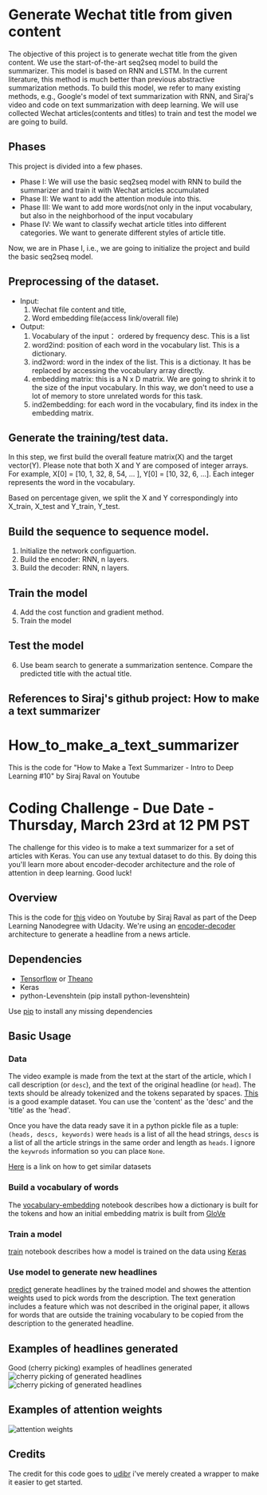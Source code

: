 # Generate Wechat title from given content

The objective of this project is to generate wechat title from the given content.  We use the start-of-the-art seq2seq model to build the summarizer.  This model is based on RNN and LSTM.  In the current literature, this method is much better than previous abstractive summarization methods.  To build this model, we refer to many existing methods, e.g., Google's model of text summarization with RNN, and Siraj's video and code on text summarization with deep learning. We will use collected Wechat articles(contents and titles) to train and test the model we are going to build. 

## Phases  
This project is divided into a few phases.  

* Phase I:  We will use the basic seq2seq model with RNN to build the summarizer and train it with Wechat articles accumulated
* Phase II:  We want to add the attention module into this. 
* Phase III: We want to add more words(not only in the input vocabulary, but also in the neighborhood of the input vocabulary
* Phase IV:  We want to classify wechat article titles into different categories.  We want to generate different styles of article title.  

Now, we are in Phase I, i.e., we are going to initialize the project and build the basic seq2seq model.  

## Preprocessing of the dataset. 
* Input:  
    1. Wechat file content and title, 
    2. Word embedding file(access link/overall file) 
* Output:   
    1. Vocabulary of the input： ordered by frequency desc. This is a list
    2. word2ind: position of each word in the vocabulary list.  This is a dictionary. 
    3. ind2word: word in the index of the list.  This is a dictionay.  It has be replaced by accessing the vocabulary array directly.  
    4. embedding matrix: this is a N x D matrix.  We are going to shrink it to the size of the input vocabulary.  In this way, we don't need to use a lot of memory to store unrelated words for this task.  
    5. ind2embedding: for each word in the vocabulary, find its index in the embedding matrix.  
    
## Generate the training/test data.  
In this step, we first build the overall feature matrix(X) and the target vector(Y).  Please note that both X and Y are composed of integer arrays.  For example, X[0] = [10, 1, 32, 8, 54, ... ], Y[0] = [10, 32, 6, ...].  Each integer represents the word in the vocabulary. 

Based on percentage given, we split the X and Y correspondingly into X_train, X_test and Y_train, Y_test.  

## Build the sequence to sequence model. 

1. Initialize the network configuartion. 
2. Build the encoder: RNN, n layers. 
3. Build the decoder: RNN, n layers. 

## Train the model 
4. Add the cost function and gradient method. 
5. Train the model 

## Test the model 
6. Use beam search to generate a summarization sentence.  Compare the predicted title with the actual title. 


References to Siraj's github project: How to make a text summarizer 
-------------------------------------------------------------
# How_to_make_a_text_summarizer
This is the code for "How to Make a Text Summarizer - Intro to Deep Learning #10" by Siraj Raval on Youtube

# Coding Challenge - Due Date - Thursday, March 23rd at 12 PM PST

The challenge for this video is to make a text summarizer for a set of articles with Keras. You can use any textual dataset to do this. By doing this you'll learn more about encoder-decoder architecture and the role of attention in deep learning. Good luck!

## Overview

This is the code for [this](https://youtu.be/ogrJaOIuBx4) video on Youtube by Siraj Raval as part of the Deep Learning Nanodegree with Udacity. We're using an [encoder-decoder](https://www.tensorflow.org/tutorials/seq2seq) architecture to generate a headline from a news article.

## Dependencies

* [Tensorflow](https://www.tensorflow.org/versions/r0.10/get_started/os_setup.html) or [Theano](http://deeplearning.net/software/theano/install.html)
* Keras 
* python-Levenshtein (pip install python-levenshtein)

Use [pip](https://pypi.python.org/pypi/pip) to install any missing dependencies 

## Basic Usage

### Data
The video example is made from the text at the start of the article, which I call description (or `desc`),
and the text of the original headline (or `head`). The texts should be already tokenized and the tokens separated by spaces.
[This](http://research.signalmedia.co/newsir16/signal-dataset.html) is a good example dataset. You can use the 'content' as the 'desc' and the 'title' as the 'head'. 

Once you have the data ready save it in a python pickle file as a tuple:
`(heads, descs, keywords)` were `heads` is a list of all the head strings,
`descs` is a list of all the article strings in the same order and length as `heads`.
I ignore the `keywrods` information so you can place `None`.

[Here](http://opendata.stackexchange.com/questions/4981/dataset-of-major-newspapers-content) is a link on how to get similar datasets

### Build a vocabulary of words
The [vocabulary-embedding](./vocabulary-embedding.ipynb)
notebook describes how a dictionary is built for the tokens and how
an initial embedding matrix is built from [GloVe](http://nlp.stanford.edu/projects/glove/)

### Train a model
[train](./train.ipynb) notebook describes how a model is trained on the data using [Keras](http://keras.io/)

### Use model to generate new headlines
[predict](./predict.ipynb) generate headlines by the trained model and
showes the attention weights used to pick words from the description.
The text generation includes a feature which was
not described in the original paper, it allows for words that are outside
the training vocabulary to be copied from the description to the generated headline.

## Examples of headlines generated
Good (cherry picking) examples of headlines generated
![cherry picking of generated headlines](./cherry_picking.png)
![cherry picking of generated headlines](./cherry_picking1.png)

## Examples of attention weights
![attention weights](./attention_weights.png)

## Credits
The credit for this code goes to [udibr](https://github.com/udibr) i've merely created a wrapper to make it easier to get started. 
